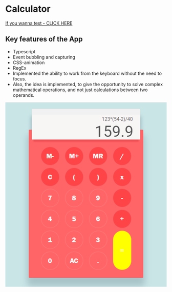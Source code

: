 # Calculator
[If you wanna test - CLICK HERE](https://iolga1.github.io/calculator/)

## Key features of the App
+ Typescript
+ Event bubbling and capturing
+ CSS-animation
+ RegEx
+ Implemented the ability to work from the keyboard without the need to focus.
+ Also, the idea is implemented, to give the opportunity to solve complex mathematical operations, and not just calculations between two operands.

![](/docs/images/preview.png)

